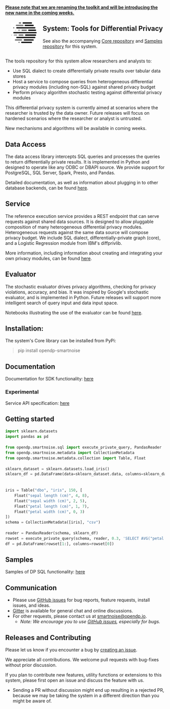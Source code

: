 [**Please note that we are renaming the toolkit and will be introducing the new name in the coming weeks.**](https://projects.iq.harvard.edu/opendp/blog/building-inclusive-community)

<a href="https://opendifferentialprivacy.github.io"><img src="images/WhiteNoise Logo/SVG/Logo Mark_grey.svg" align="left" height="65" vspace="8" hspace="18"></a>
## System: Tools for Differential Privacy
See also the accompanying [Core repository](https://github.com/opendifferentialprivacy/smartnoise-core) and [Samples repository](https://github.com/opendifferentialprivacy/smartnoise-samples) for this system. </br>


##

The tools repository for this system allow researchers and analysts to:

* Use SQL dialect to create differentially private results over tabular data stores
* Host a service to compose queries from heterogeneous differential privacy modules (including non-SQL) against shared privacy budget
* Perform privacy algorithm stochastic testing against differential privacy modules

This differential privacy system is currently aimed at scenarios where the researcher is trusted by the data owner.  Future releases will focus on hardened scenarios where the researcher or analyst is untrusted.

New mechanisms and algorithms will be available in coming weeks.


## Data Access

The data access library intercepts SQL queries and processes the queries to return differentially private results.  It is implemented in Python and designed to operate like any ODBC or DBAPI source.  We provide support for PostgreSQL, SQL Server, Spark, Presto, and Pandas.

Detailed documentation, as well as information about plugging in to other database backends, can be found [here](https://github.com/opendifferentialprivacy/smartnoise-samples/tree/master/docs).

## Service

The reference execution service provides a REST endpoint that can serve requests against shared data sources.  It is designed to allow pluggable composition of many heterogeneous differential privacy modules.  Heterogeneous requests against the same data source will compose privacy budget.  We include SQL dialect, differentially-private graph (core), and a Logistic Regression module from IBM's diffprivlib.

More information, including information about creating and integrating your own privacy modules, can be found [here](https://github.com/opendifferentialprivacy/smartnoise-system/tree/master/service).

## Evaluator

The stochastic evaluator drives privacy algorithms, checking for privacy violations, accuracy, and bias.  It was inspired by Google's stochastic evaluator, and is implemented in Python.  Future releases will support more intelligent search of query input and data input space.

Notebooks illustrating the use of the evaluator can be found [here](https://github.com/opendifferentialprivacy/smartnoise-samples/tree/master/evaluator).

## Installation:
The system's Core library can be installed from PyPi:
> pip install opendp-smartnoise

## Documentation
Documentation for SDK functionality: [here](https://opendifferentialprivacy.github.io/smartnoise-samples/docs/api/system/)

### Experimental
Service API specification: [here](https://github.com/opendifferentialprivacy/smartnoise-system/blob/master/service/openapi/swagger.yml)

## Getting started
```python
import sklearn.datasets
import pandas as pd

from opendp.smartnoise.sql import execute_private_query, PandasReader
from opendp.smartnoise.metadata import CollectionMetadata
from opendp.smartnoise.metadata.collection import Table, Float

sklearn_dataset = sklearn.datasets.load_iris()
sklearn_df = pd.DataFrame(data=sklearn_dataset.data, columns=sklearn_dataset.feature_names)


iris = Table("dbo", "iris", 150, [
    Float("sepal length (cm)", 4, 8),
    Float("sepal width (cm)", 2, 5),
    Float("petal length (cm)", 1, 7),
    Float("petal width (cm)", 0, 3)
])
schema = CollectionMetadata([iris], "csv")

reader = PandasReader(schema, sklearn_df)
rowset = execute_private_query(schema, reader, 0.3, 'SELECT AVG("petal width (cm)") FROM dbo.iris')
df = pd.DataFrame(rowset[1:], columns=rowset[0])
```
## Samples
Samples of DP SQL functionality: [here](https://github.com/opendifferentialprivacy/smartnoise-samples/blob/master/data/README.md)

## Communication

- Please use [GitHub issues](https://github.com/opendifferentialprivacy/smartnoise-system/issues) for bug reports, feature requests, install issues, and ideas.
- [Gitter](https://gitter.im/opendifferentialprivacy/WhiteNoise) is available for general chat and online discussions.
- For other requests, please contact us at [smartnoise@opendp.io](mailto:smartnoise@opendp.io).
  - _Note: We encourage you to use [GitHub issues](https://github.com/opendifferentialprivacy/smartnoise-system/issues), especially for bugs._

## Releases and Contributing

Please let us know if you encounter a bug by [creating an issue](https://github.com/opendifferentialprivacy/smartnoise-system/issues).

We appreciate all contributions. We welcome pull requests with bug-fixes without prior discussion.

If you plan to contribute new features, utility functions or extensions to this system, please first open an issue and discuss the feature with us.
  - Sending a PR without discussion might end up resulting in a rejected PR, because we may be taking the system in a different direction than you might be aware of.
